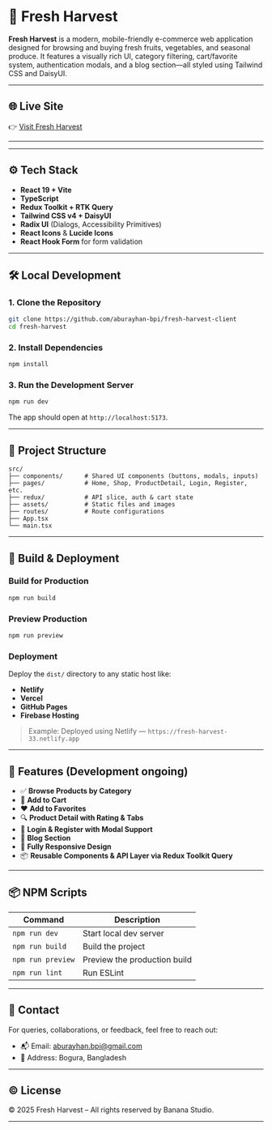 
# 🥗 Fresh Harvest

**Fresh Harvest** is a modern, mobile-friendly e-commerce web application designed for browsing and buying fresh fruits, vegetables, and seasonal produce. It features a visually rich UI, category filtering, cart/favorite system, authentication modals, and a blog section—all styled using Tailwind CSS and DaisyUI.

---

## 🌐 Live Site

👉 [Visit Fresh Harvest](https://fresh-harvest-33.netlify.app)

---

---

## ⚙️ Tech Stack

- **React 19 + Vite**
- **TypeScript**
- **Redux Toolkit + RTK Query**
- **Tailwind CSS v4 + DaisyUI**
- **Radix UI** (Dialogs, Accessibility Primitives)
- **React Icons** & **Lucide Icons**
- **React Hook Form** for form validation

---

## 🛠️ Local Development

### 1. Clone the Repository

```bash
git clone https://github.com/aburayhan-bpi/fresh-harvest-client
cd fresh-harvest
```

### 2. Install Dependencies

```bash
npm install
```

### 3. Run the Development Server

```bash
npm run dev
```

The app should open at `http://localhost:5173`.

---

## 🧱 Project Structure

```
src/
├── components/      # Shared UI components (buttons, modals, inputs)
├── pages/           # Home, Shop, ProductDetail, Login, Register, etc.
├── redux/           # API slice, auth & cart state
├── assets/          # Static files and images
├── routes/          # Route configurations
├── App.tsx
└── main.tsx
```

---

## 🚀 Build & Deployment

### Build for Production

```bash
npm run build
```

### Preview Production

```bash
npm run preview
```

### Deployment

Deploy the `dist/` directory to any static host like:

- **Netlify**
- **Vercel**
- **GitHub Pages**
- **Firebase Hosting**

> Example: Deployed using Netlify — `https://fresh-harvest-33.netlify.app`

---

## 🔐 Features (Development ongoing)

- ✅ **Browse Products by Category**
- 🛒 **Add to Cart**
- ❤️ **Add to Favorites**
- 🔍 **Product Detail with Rating & Tabs**
- 🔐 **Login & Register with Modal Support**
- 📝 **Blog Section**
- 🌙 **Fully Responsive Design**
- 📦 **Reusable Components & API Layer via Redux Toolkit Query**

---

## 📦 NPM Scripts

| Command            | Description                       |
|--------------------|-----------------------------------|
| `npm run dev`      | Start local dev server            |
| `npm run build`    | Build the project                 |
| `npm run preview`  | Preview the production build      |
| `npm run lint`     | Run ESLint                        |

---

## 📧 Contact

For queries, collaborations, or feedback, feel free to reach out:

- 📬 Email: aburayhan.bpi@gmail.com
- 📍 Address: Bogura, Bangladesh

---

## © License

© 2025 Fresh Harvest – All rights reserved by Banana Studio.

---
